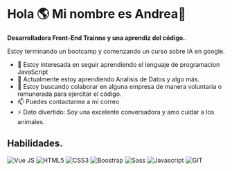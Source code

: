 <div class="introduction my-3">
<p><h1 class="fw-bold text-uppercase">Hola 🌎 
Mi nombre es Andrea👋</h1> <strong class="fw-bold">Desarrolladora Front-End Trainne y una aprendiz del código.</strong>. </p>
<p>Estoy terminando un bootcamp y comenzando un curso sobre IA en google.</p>
 <ul>
  <li>
   👀 Estoy interesada en seguir aprendiendo el lenguaje de programacion JavaScript
  </li>
  <li>
   🌱 Actualmente estoy aprendiendo Analisis de Datos y algo más.
  </li>
   <li>
    💞️ Estoy buscando colaborar en alguna empresa de manera voluntaria o remunerada para ejercitar el código.
   </li>
   <li>
    📫 Puedes contactarme a mi correo
   </li>
   <li>
    ⚡ Dato divertido: Soy una excelente conversadora y amo cuidar a los animales.
   </li>
 </ul>
</div>

 <div class="skills my-3">
<h2 class="fw-bold text-uppercase py-3"> Habilidades.</h2>

<div class="d-flex g-3 flex-row flex-wrap g-3">
<img class="mx-2" alt="Vue JS" src="https://img.shields.io/badge/Vue.js-35495E?style=for-the-badge&logo=vue.js&logoColor=4FC08D" />
<img class="mx-2" alt="HTML5" src="https://img.shields.io/badge/HTML5-E34F26?style=for-the-badge&logo=html5&logoColor=white" /> 
<img class="mx-2" alt="CSS3" src="https://img.shields.io/badge/CSS3-1572B6?style=for-the-badge&logo=css3&logoColor=white" />
<img class="mx-2" alt="Boostrap" src="https://img.shields.io/badge/Bootstrap-563D7C?style=for-the-badge&logo=bootstrap&logoColor=white" /> 
<img class="mx-2" alt="Sass" src="https://img.shields.io/badge/Sass-CC6699?style=for-the-badge&logo=sass&logoColor=white" />
<img class="mx-2" alt="Javascript" src="https://img.shields.io/badge/JavaScript-323330?style=for-the-badge&logo=javascript&logoColor=F7DF1E" /> 
<img class="mx-2" alt="GIT" src="https://img.shields.io/badge/GIT-E44C30?style=for-the-badge&logo=git&logoColor=white" />

</div>
</div>

                              

